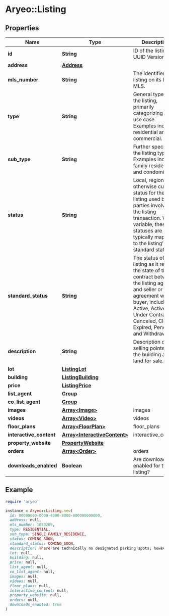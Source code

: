 # Aryeo::Listing

## Properties

| Name | Type | Description | Notes |
| ---- | ---- | ----------- | ----- |
| **id** | **String** | ID of the listing. UUID Version 4. |  |
| **address** | [**Address**](Address.md) |  |  |
| **mls_number** | **String** | The identifier for a listing on its local MLS.  | [optional] |
| **type** | **String** | General type of the listing, primarily categorizing its use case. Examples include residential and commercial.  | [optional] |
| **sub_type** | **String** | Further specifies the listing type. Examples include family residence and condominium. | [optional] |
| **status** | **String** | Local, regional, or otherwise custom status for the listing used by the parties involved in the listing transaction. While variable, these statuses are typically mapped to the listing&#39;s standard status. | [optional] |
| **standard_status** | **String** | The status of the listing as it reflects the state of the contract between the listing agent and seller or an agreement with a buyer, including Active, Active Under Contract, Canceled, Closed, Expired, Pending, and Withdrawn. | [optional] |
| **description** | **String** | Description of the selling points of the building and/or land for sale.  | [optional] |
| **lot** | [**ListingLot**](ListingLot.md) |  | [optional] |
| **building** | [**ListingBuilding**](ListingBuilding.md) |  | [optional] |
| **price** | [**ListingPrice**](ListingPrice.md) |  | [optional] |
| **list_agent** | [**Group**](Group.md) |  | [optional] |
| **co_list_agent** | [**Group**](Group.md) |  | [optional] |
| **images** | [**Array&lt;Image&gt;**](Image.md) | images | [optional] |
| **videos** | [**Array&lt;Video&gt;**](Video.md) | videos | [optional] |
| **floor_plans** | [**Array&lt;FloorPlan&gt;**](FloorPlan.md) | floor_plans | [optional] |
| **interactive_content** | [**Array&lt;InteractiveContent&gt;**](InteractiveContent.md) | interactive_content | [optional] |
| **property_website** | [**PropertyWebsite**](PropertyWebsite.md) |  | [optional] |
| **orders** | [**Array&lt;Order&gt;**](Order.md) | orders | [optional] |
| **downloads_enabled** | **Boolean** | Are downloads enabled for this listing? |  |

## Example

```ruby
require 'aryeo'

instance = Aryeo::Listing.new(
  id: 00000000-0000-4000-8000-000000000000,
  address: null,
  mls_number: 1850209,
  type: RESIDENTIAL,
  sub_type: SINGLE_FAMILY_RESIDENCE,
  status: COMING_SOON,
  standard_status: COMING_SOON,
  description: There are technically no designated parking spots; however, the driveway, on the back of the house, can easily park 3 standard-sized vehicles.,
  lot: null,
  building: null,
  price: null,
  list_agent: null,
  co_list_agent: null,
  images: null,
  videos: null,
  floor_plans: null,
  interactive_content: null,
  property_website: null,
  orders: null,
  downloads_enabled: true
)
```

